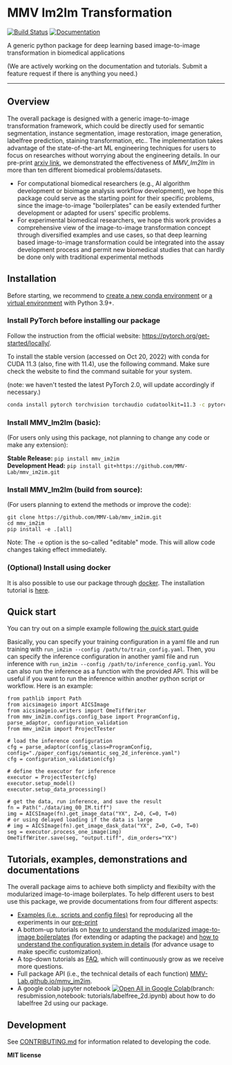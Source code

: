 # MMV Im2Im Transformation

[![Build Status](https://github.com/MMV-Lab/mmv_im2im/workflows/Build%20Main/badge.svg)](https://github.com/MMV-Lab/mmv_im2im/actions)
[![Documentation](https://github.com/MMV-Lab/mmv_im2im/workflows/Documentation/badge.svg)](https://MMV-Lab.github.io/mmv_im2im/)

A generic python package for deep learning based image-to-image transformation in biomedical applications

(We are actively working on the documentation and tutorials. Submit a feature request if there is anything you need.)

---

## Overview

The overall package is designed with a generic image-to-image transformation framework, which could be directly used for semantic segmentation, instance segmentation, image restoration, image generation, labelfree prediction, staining transformation, etc.. The implementation takes advantage of the state-of-the-art ML engineering techniques for users to focus on researches without worrying about the engineering details. In our pre-print [arxiv link](https://arxiv.org/abs/2209.02498), we demonstrated the effectiveness of *MMV_Im2Im* in more than ten different biomedical problems/datasets. 

* For computational biomedical researchers (e.g., AI algorithm development or bioimage analysis workflow development), we hope this package could serve as the starting point for their specific problems, since the image-to-image "boilerplates" can be easily extended further development or adapted for users' specific problems.
* For experimental biomedical researchers, we hope this work provides a comprehensive view of the image-to-image transformation concept through diversified examples and use cases, so that deep learning based image-to-image transformation could be integrated into the assay development process and permit new biomedical studies that can hardly be done only with traditional experimental methods


## Installation

Before starting, we recommend to [create a new conda environment](https://docs.conda.io/projects/conda/en/latest/user-guide/tasks/manage-environments.html#creating-an-environment-with-commands) or [a virtual environment](https://docs.python.org/3/library/venv.html) with Python 3.9+.

### Install PyTorch before installing our package

Follow the instruction from the official website: https://pytorch.org/get-started/locally/. 

To install the stable version (accessed on Oct 20, 2022) with conda for CUDA 11.3 (also, fine with 11.4), use the following command. Make sure check the website to find the command suitable for your system.

(note: we haven't tested the latest PyTorch 2.0, will update accordingly if necessary.)

```bash
conda install pytorch torchvision torchaudio cudatoolkit=11.3 -c pytorch
```

### Install MMV_Im2Im (basic):

(For users only using this package, not planning to change any code or make any extension):

**Stable Release:** `pip install mmv_im2im`<br>
**Development Head:** `pip install git+https://github.com/MMV-Lab/mmv_im2im.git`

### Install MMV_Im2Im (build from source):

(For users planning to extend the methods or improve the code):

```
git clone https://github.com/MMV-Lab/mmv_im2im.git
cd mmv_im2im
pip install -e .[all]
```

Note: The `-e` option is the so-called "editable" mode. This will allow code changes taking effect immediately.

### (Optional) Install using docker
It is also possible to use our package through [docker](https://www.docker.com/). The installation tutorial is [here](docker/tutorial.md).

## Quick start

You can try out on a simple example following [the quick start guide](tutorials/quick_start.md)

Basically, you can specify your training configuration in a yaml file and run training with `run_im2im --config /path/to/train_config.yaml`. Then, you can specify the inference configuration in another yaml file and run inference with `run_im2im --config /path/to/inference_config.yaml`. You can also run the inference as a function with the provided API. This will be useful if you want to run the inference within another python script or workflow.  Here is an example:

```
from pathlib import Path
from aicsimageio import AICSImage
from aicsimageio.writers import OmeTiffWriter
from mmv_im2im.configs.config_base import ProgramConfig, parse_adaptor, configuration_validation
from mmv_im2im import ProjectTester

# load the inference configuration
cfg = parse_adaptor(config_class=ProgramConfig, config="./paper_configs/semantic_seg_2d_inference.yaml")
cfg = configuration_validation(cfg)

# define the executor for inference
executor = ProjectTester(cfg)
executor.setup_model()
executor.setup_data_processing()

# get the data, run inference, and save the result
fn = Path("./data/img_00_IM.tiff")
img = AICSImage(fn).get_image_data("YX", Z=0, C=0, T=0)
# or using delayed loading if the data is large
# img = AICSImage(fn).get_image_dask_data("YX", Z=0, C=0, T=0)
seg = executor.process_one_image(img)
OmeTiffWriter.save(seg, "output.tiff", dim_orders="YX")
```


## Tutorials, examples, demonstrations and documentations

The overall package aims to achieve both simplicty and flexibilty with the modularized image-to-image boilerplates. To help different users to best use this package, we provide documentations from four different aspects:

* [Examples (i.e., scripts and config files)](tutorials/example_by_use_case.md) for reproducing all the experiments in our [pre-print](https://arxiv.org/abs/2209.02498)
* A bottom-up tutorials on [how to understand the modularized image-to-image boilerplates](tutorials/how_to_understand_boilerplates.md) (for extending or adapting the package) and [how to understand the configuration system in details](tutorials/how_to_understand_config.md) (for advance usage to make specific customization).
* A top-down tutorials as [FAQ](tutorials/FAQ.md), which will continuously grow as we receive more questions.
* Full package API (i.e., the technical details of each function) [MMV-Lab.github.io/mmv_im2im](https://MMV-Lab.github.io/mmv_im2im).
* A google colab jupyter notebook [![Open All in Google Colab](https://colab.research.google.com/assets/colab-badge.svg)](https://colab.research.google.com/github/MMV-Lab/mmv_im2im/)(branch: resubmission,notebook: tutorials/labelfree_2d.ipynb) about how to do labelfree 2d using our package.



## Development

See [CONTRIBUTING.md](CONTRIBUTING.md) for information related to developing the code.


**MIT license**

